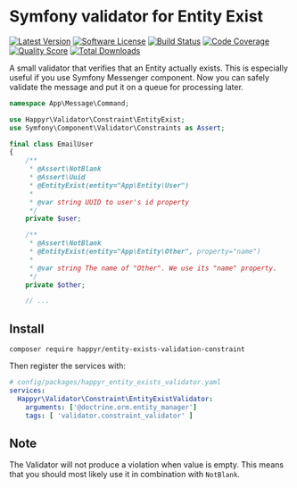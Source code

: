 # Symfony validator for Entity Exist

[![Latest Version](https://img.shields.io/github/release/happyr/entity-exists-validation-constraint.svg?style=flat-square)](https://github.com/happyr/entity-exists-validation-constraint/releases)
[![Software License](https://img.shields.io/badge/license-MIT-brightgreen.svg?style=flat-square)](LICENSE)
[![Build Status](https://img.shields.io/travis/happyr/entity-exists-validation-constraint.svg?style=flat-square)](https://travis-ci.org/happyr/entity-exists-validation-constraint)
[![Code Coverage](https://img.shields.io/scrutinizer/coverage/g/happyr/entity-exists-validation-constraint.svg?style=flat-square)](https://scrutinizer-ci.com/g/happyr/entity-exists-validation-constraint)
[![Quality Score](https://img.shields.io/scrutinizer/g/happyr/entity-exists-validation-constraint.svg?style=flat-square)](https://scrutinizer-ci.com/g/happyr/entity-exists-validation-constraint)
[![Total Downloads](https://img.shields.io/packagist/dt/happyr/entity-exists-validation-constraint.svg?style=flat-square)](https://packagist.org/packages/happyr/entity-exists-validation-constraint)

A small validator that verifies that an Entity actually exists. This is especially useful if you use Symfony Messenger
component. Now you can safely validate the message and put it on a queue for processing later.


```php
namespace App\Message\Command;

use Happyr\Validator\Constraint\EntityExist;
use Symfony\Component\Validator\Constraints as Assert;

final class EmailUser
{
    /**
     * @Assert\NotBlank
     * @Assert\Uuid
     * @EntityExist(entity="App\Entity\User")
     *
     * @var string UUID to user's id property
     */
    private $user;

    /**
     * @Assert\NotBlank
     * @EntityExist(entity="App\Entity\Other", property="name")
     *
     * @var string The name of "Other". We use its "name" property. 
     */
    private $other;

    // ...
```

## Install

```console
composer require happyr/entity-exists-validation-constraint

```

Then register the services with:

```yaml
# config/packages/happyr_entity_exists_validator.yaml
services:
  Happyr\Validator\Constraint\EntityExistValidator:
    arguments: ['@doctrine.orm.entity_manager']
    tags: [ 'validator.constraint_validator' ]
```

## Note

The Validator will not produce a violation when value is empty. This means that you should most likely use it in
combination with `NotBlank`. 